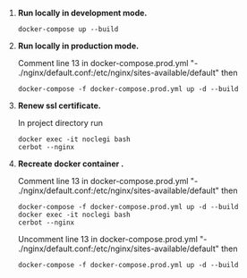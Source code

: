 
1.  **Run locally in development mode.**

    ```shell
    docker-compose up --build
    ```

1.  **Run locally in production mode.**

    Comment line 13 in docker-compose.prod.yml "- ./nginx/default.conf:/etc/nginx/sites-available/default" then

    ```shell
    docker-compose -f docker-compose.prod.yml up -d --build
    
    ```
    
1.  **Renew ssl certificate.**

    In project directory run

     ```shell
     docker exec -it noclegi bash
     cerbot --nginx

     ```
     
1.  **Recreate docker container .**

    Comment line 13 in docker-compose.prod.yml "- ./nginx/default.conf:/etc/nginx/sites-available/default" then

    ```shell
    docker-compose -f docker-compose.prod.yml up -d --build
    docker exec -it noclegi bash
    cerbot --nginx

    ```
    Uncomment line 13 in docker-compose.prod.yml "- ./nginx/default.conf:/etc/nginx/sites-available/default" then
    
    ```shell
    docker-compose -f docker-compose.prod.yml up -d --build

    ```
    
    
